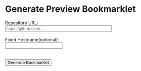 # Generate Preview Bookmarklet

<label for="giturl">Repository URL:</label><br>
<input id="giturl" placeholder="https://github.com/...." size="40"><br>
<br>
<label for="hostname">Fixed Hostname(optional): </label><br>
<input id="hostname"><br>
<br>
<br>
<button onclick="run()">Generate Bookmarklet</button>
<br>
<br>

<div id="book" style="display:none">
<p>
    Drag and Drop the image below to your bookmark bar...
</p>
<a id="bookmark" title="Helix Preview" href="">
  <img title="Helix Preview" alt="Helix Preview" src="/helix_logo.png" style="height: 32px">
</a>
<p>
    ...or <button onclick="copy()">copy</button> the <b>Link Address</b> of the image and add the bookmark manually.
</p>

</div>

<script>
  function copy() {
    var text = document.getElementById('bookmark').href;
    navigator.clipboard.writeText(text)
  }

  function run() {
    var giturl = document.getElementById('giturl').value;
    var hostname = document.getElementById('hostname').value;
    if (!giturl) {
      alert('repository url is mandatory.');
      return;
    }
    giturl = new URL(giturl);
    var segs = giturl.pathname.substring(1).split('/');
    var owner = segs[0];
    var repo = segs[1];
    var ref = segs[3] || 'master';

    const url = new URL('https://adobeioruntime.net/api/v1/web/helix/helix-services/content-proxy@v1');
    url.searchParams.append('owner', owner);
    url.searchParams.append('repo', repo);
    url.searchParams.append('ref', ref || 'master');
    url.searchParams.append('path', '/'); // dummy is needed by content proxy
    if (hostname) {
      url.searchParams.append('prefix', `https://${hostname}`);
    }
    const code = [
      'javascript:(function(){',
      `var u=new URL('${url.href}');`,
      `u.searchParams.append('lookup', window.location.href);`,
      `window.open(u)`,
      '})();',
    ].join('');
    document.getElementById('bookmark').href = code;
    document.getElementById('book').style.display = 'block';
  }
</script>

